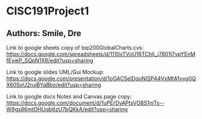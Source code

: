 # CISC191Project1
## Authors: Smile, Dre

Link to google sheets copy of top200GlobalCharts.cvs:
https://docs.google.com/spreadsheets/d/1110xTVoU16TChIj_j7801I7vpYEnMfEyieP_SQpN1X8/edit?usp=sharing

Link to google slides UML/Gui Mockup:
https://docs.google.com/presentation/d/1oGAC5eIDquNISP44VxMtA1vyq0QX60SoU2rujBYaBbo/edit?usp=sharing

Link to google docs Notes and Canvas page copy:
https://docs.google.com/document/d/1uPErDvAPtsVO8S1niTs--W9gs86mtOHUqb6zU7bQKkA/edit?usp=sharing

